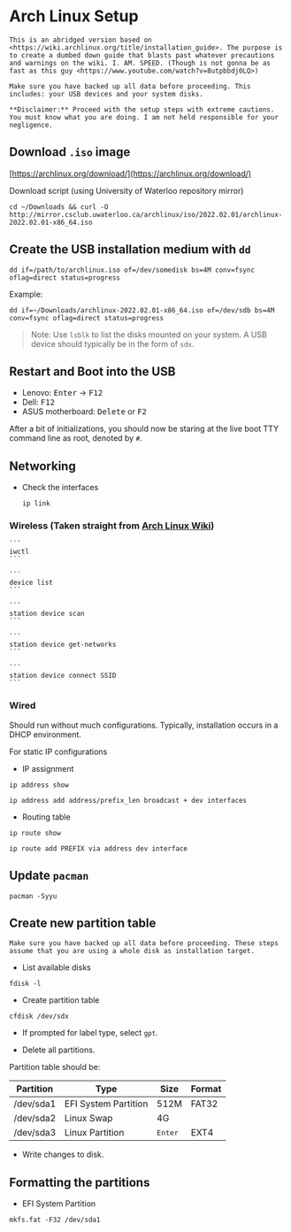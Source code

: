 # Arch Linux Setup

```{note}
This is an abridged version based on <https://wiki.archlinux.org/title/installation_guide>. The purpose is to create a dumbed down guide that blasts past whatever precautions and warnings on the wiki. I. AM. SPEED. (Though is not gonna be as fast as this guy <https://www.youtube.com/watch?v=8utpbbdj0LQ>)
```

```{warning}
Make sure you have backed up all data before proceeding. This includes: your USB devices and your system disks.

**Disclaimer:** Proceed with the setup steps with extreme cautions. You must know what you are doing. I am not held responsible for your negligence.
```

## Download `.iso` image

[https://archlinux.org/download/](https://archlinux.org/download/)

Download script (using University of Waterloo repository mirror)

```
cd ~/Downloads && curl -O http://mirror.csclub.uwaterloo.ca/archlinux/iso/2022.02.01/archlinux-2022.02.01-x86_64.iso
```

## Create the USB installation medium with `dd`

```
dd if=/path/to/archlinux.iso of=/dev/somedisk bs=4M conv=fsync oflag=direct status=progress
```

Example:

```
dd if=~/Downloads/archlinux-2022.02.01-x86_64.iso of=/dev/sdb bs=4M conv=fsync oflag=direct status=progress
```

> Note: Use `lsblk` to list the disks mounted on your system. A USB device should typically be in the form of `sdx`.

## Restart and Boot into the USB

-   Lenovo: <kbd>Enter</kbd> &rightarrow; <kbd>F12</kbd>
-   Dell: <kbd>F12</kbd>
-   ASUS motherboard: <kbd>Delete</kbd> or <kbd>F2</kbd>

After a bit of initializations, you should now be staring at the live boot TTY command line as root, denoted by `#`.

## Networking

-   Check the interfaces

    ```
    ip link
    ```

### Wireless (Taken straight from [Arch Linux Wiki](https://wiki.archlinux.org/title/lwd#iwctl))

    ```
    iwctl
    ```

    ```
    device list
    ```

    ```
    station device scan
    ```

    ```
    station device get-networks
    ```

    ```
    station device connect SSID
    ```

### Wired

Should run without much configurations. Typically, installation occurs in a DHCP environment.

For static IP configurations

-   IP assignment

```
ip address show
```

```
ip address add address/prefix_len broadcast + dev interfaces
```

-   Routing table

```
ip route show
```

```
ip route add PREFIX via address dev interface
```

## Update `pacman`

```
pacman -Syyu
```

## Create new partition table

```{warning}
Make sure you have backed up all data before proceeding. These steps assume that you are using a whole disk as installation target.
```

-   List available disks

```
fdisk -l
```

-   Create partition table

```
cfdisk /dev/sdx
```

-   If prompted for label type, select `gpt`.

-   Delete all partitions.

Partition table should be:

| Partition | Type                 | Size             | Format |
| --------- | -------------------- | ---------------- | ------ |
| /dev/sda1 | EFI System Partition | 512M             | FAT32  |
| /dev/sda2 | Linux Swap           | 4G               |        |
| /dev/sda3 | Linux Partition      | <kbd>Enter</kbd> | EXT4   |

-   Write changes to disk.

## Formatting the partitions

-   EFI System Partition

```
mkfs.fat -F32 /dev/sda1
```
